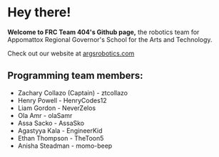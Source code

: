 # Hey there!

**Welcome to FRC Team 404's Github page,**
the robotics team for Appomattox Regional Governor's School for the Arts and Technology.

Check out our website at [argsrobotics.com](http://argsrobotics.com)

## Programming team members:
- Zachary Collazo (Captain) - ztcollazo
- Henry Powell - HenryCodes12
- Liam Gordon - NeverZelos
- Ola Amr - olaSamr
- Assa Sacko - AssaSko
- Agastyya Kala - EngineerKid
- Ethan Thompson - TheToon5
- Anisha Steadman - momo-beep
